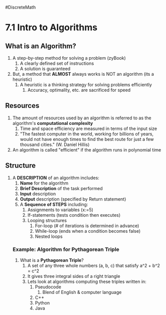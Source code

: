 #DiscreteMath
# 7.1 Intro to Algorithms
## What is an Algorithm?
1. A step-by-step method for solving a problem (zyBook)
	1. A clearly defined set of instructions
	2. A solution is guaranteed
2. But, a method that **ALMOST** always works is NOT an algorithm (its a heuristic)
	1. A heuristic is a thinking strategy for solving problems efficiently
		1. Accuracy, optimality, etc. are sacrificed for speed
## Resources
1. The amount of resources used by an algorithm is referred to as the algorithm's **computational complexity**
	1. Time and space efficiency are measured in terms of the input size
	2. "The fastest computer in the world, working for billions of years, would not have enough times to find the best route for just a few thousand cities." (W. Daniel Hillis)
2. An algorithm is called "efficient" if the algorithm runs in polynomial time
## Structure
1. A **DESCRIPTION** of an algorithm includes:
	1. **Name** for the algorithm
	2. **Brief Description** of the task performed
	3. **Input** description
	4. **Output** description (specified by Return statement)
	5. A **Sequence of STEPS** including:
		1. Assignments to variables (x:=5)
		2. If-statements (tests condition then executes)
		3. Looping structures
			1. For-loop (# of iterations is determined in advance)
			2. While-loop (ends when a condition becomes false)
			3. Nested loops
	### Example: Algorithm for Pythagorean Triple
	1. What is a **Pythagorean Triple**?
		1. A set of any three whole numbers (a, b, c) that satisfy a^2 + b^2 = c^2
		2. It gives three integral sides of a right triangle
		3. Lets look at algorithms computing these triples written in:
			1. Pseudocode
				1. Blend of English & computer language
			2. C++
			3. Python
			4. Java